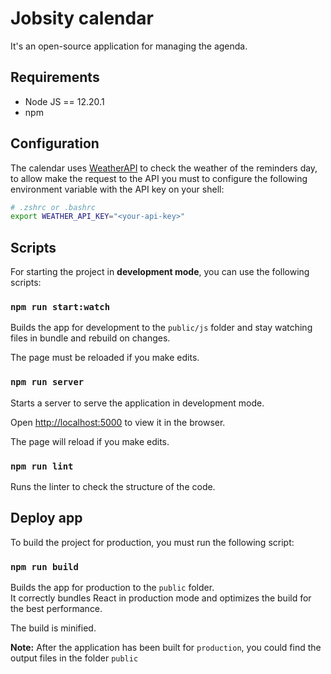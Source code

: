 # Jobsity calendar

It's an open-source application for managing the agenda.

## Requirements
* Node JS == 12.20.1
* npm

## Configuration
The calendar uses [WeatherAPI](https://www.weatherapi.com/) to check the weather of the reminders day, to allow make the request to the API you must to configure the following environment variable with the API key on your shell:


```bash
# .zshrc or .bashrc
export WEATHER_API_KEY="<your-api-key>"
```

## Scripts

For starting the project in **development mode**, you can use the following scripts:

### `npm run start:watch`
Builds the app for development to the `public/js` folder and stay watching files in bundle and rebuild on changes.

The page must be reloaded if you make edits.

### `npm run server`
Starts a server to serve the application in development mode. 

Open [http://localhost:5000](http://localhost:5000) to view it in the browser.

The page will reload if you make edits.

### `npm run lint`
Runs the linter to check the structure of the code.


## Deploy app
To build the project for production, you must run the following script:

### `npm run build`
Builds the app for production to the `public` folder.\
It correctly bundles React in production mode and optimizes the build for the best performance.

The build is minified.

**Note:** After the application has been built for `production`, you could find the output files in the folder `public`